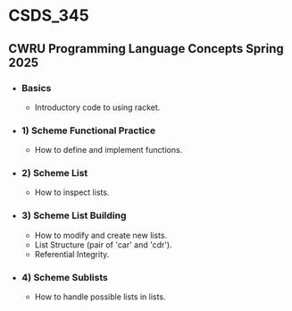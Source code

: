 # CSDS_345
## CWRU Programming Language Concepts Spring 2025

- ### Basics
  - Introductory code to using racket.
- ### 1) Scheme Functional Practice
  - How to define and implement functions.
- ### 2) Scheme List
  - How to inspect lists.
- ### 3) Scheme List Building
  - How to modify and create new lists.
  - List Structure (pair of 'car' and 'cdr').
  - Referential Integrity.
- ### 4) Scheme Sublists
  - How to handle possible lists in lists.

